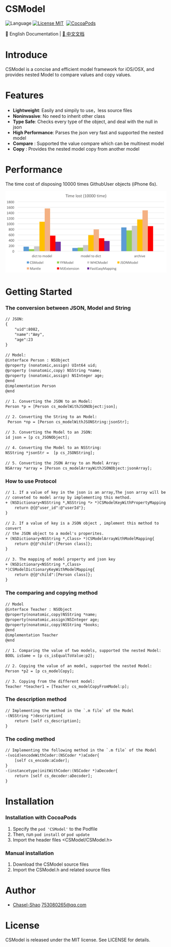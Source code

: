 CSModel
==============
![Language](https://img.shields.io/badge/language-Objective--C-orange.svg)
[![License MIT](https://img.shields.io/badge/license-MIT-green.svg?style=flat)](https://raw.githubusercontent.com/Chasel-Shao/CSModel/master/LICENSE)&nbsp;
[![CocoaPods](http://img.shields.io/cocoapods/v/CSModel.svg?style=flat)](http://cocoapods.org/pods/CSModel)&nbsp;

:book: English Documentation | [:book: 中文文档](README-CN.md)

Introduce
==============
CSModel is a concise and efficient model framework for iOS/OSX, and provides nested Model to compare values and copy values.

Features
==============

- **Lightweight**: Easily and simpily to use，less source files
- **Noninvasive**: No need to inherit other class
- **Type Safe**: Checks every type of the object, and deal with the null in json
- **High Performance**: Parses the json very fast and supported the nested model
- **Compare** : Supported the value compare which can be multinest model
- **Copy** : Provides the nested model copy from another model

Performance
==============
The time cost of disposing 10000 times GithubUser objects (iPhone 6s).

![Benchmark result](https://raw.githubusercontent.com/Chasel-Shao/CSModel/master/Benchmark/result.png
)


Getting Started
==============

### The conversion between JSON, Model and String
```objc
// JSON:
{
    "uid":8082,
    "name":"Amy",
    "age":23
}

// Model:
@interface Person : NSObject
@property (nonatomic,assign) UInt64 uid;
@property (nonatomic,copy) NSString *name;
@property (nonatomic,assign) NSInteger age;
@end
@implementation Person
@end
	
// 1. Converting the JSON to an Model:
Person *p = [Person cs_modelWithJSONObject:json];

// 2. Converting the String to an Model:
 Person *np = [Person cs_modelWithJSONString:jsonStr];
	
// 3. Converting the Model to an JSON:
id json = [p cs_JSONObject];

// 4. Converting the Model to an NSString:
NSString *jsonStr =  [p cs_JSONString];

// 5. Converting the JSON Array to an Model Array:
NSArray *array = [Person cs_modelArrayWithJSONObject:jsonArray];
```

### How to use Protocol 
```objc
// 1. If a value of key in the json is an array,The json array will be
// conveted to model array by implementing this method.
+ (NSDictionary<NSString *,NSString *> *)CSModelKeyWithPropertyMapping
    return @{@"user_id":@"userId"};
}

// 2. If a value of key is a JSON object , implement this method to convert
// the JSON object to a model's properites.
+ (NSDictionary<NSString *,Class> *)CSModelArrayWithModelMapping{
    return @{@"child":[Person class]};
}

// 3. The mapping of model property and json key
+ (NSDictionary<NSString *,Class> *)CSModelDictionaryKeyWithModelMapping{
    return @{@"child":[Person class]};
}
```

### The comparing and copying method
```objc
// Model 
@interface Teacher : NSObject
@property(nonatomic,copy)NSString *name;
@property(nonatomic,assign)NSInteger age;
@property(nonatomic,copy)NSString *books;
@end
@implementation Teacher
@end

// 1. Comparing the value of two models, supported the nested Model:
BOOL isSame = [p cs_isEqualToValue:p2];

// 2. Copying the value of an model, supported the nested Model:
Person *p2 = [p cs_modelCopy];

// 3. Copying from the different model:
Teacher *teacher1 = [Teacher cs_modelCopyFromModel:p];
```
### The description method
```objc
// Implementing the method in the `.m file` of the Model
-(NSString *)description{
    return [self cs_description];
}
```
### The coding method
```objc
// Implementing the following method in the `.m file` of the Model
-(void)encodeWithCoder:(NSCoder *)aCoder{
    [self cs_encode:aCoder];
}
-(instancetype)initWithCoder:(NSCoder *)aDecoder{
    return [self cs_decoder:aDecoder];
}
```
Installation
==============

### Installation with CocoaPods

1. Specify the `pod 'CSModel'` to the Podfile
2. Then, run `pod install` or `pod update`
3. Import the header files \<CSModel/CSModel.h\>


### Manual installation

1. Download the  CSModel source files
2. Import the CSModel.h and related source files



Author
==============
- [Chasel-Shao](https://github.com/Chasel-Shao) 753080265@qq.com


License
==============
CSModel is released under the MIT license. See LICENSE for details.


